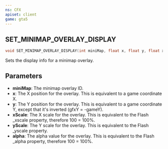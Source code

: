 ```yaml
---
ns: CFX
apiset: client
game: gta5
---
```

## SET_MINIMAP_OVERLAY_DISPLAY

```c
void SET_MINIMAP_OVERLAY_DISPLAY(int miniMap, float x, float y, float xScale, float yScale, float alpha);
```

Sets the display info for a minimap overlay.

## Parameters
* **miniMap**: The minimap overlay ID.
* **x**: The X position for the overlay. This is equivalent to a game coordinate X.
* **y**: The Y position for the overlay. This is equivalent to a game coordinate Y, except that it's inverted (gfxY = -gameY).
* **xScale**: The X scale for the overlay. This is equivalent to the Flash _xscale property, therefore 100 = 100%.
* **yScale**: The Y scale for the overlay. This is equivalent to the Flash _yscale property.
* **alpha**: The alpha value for the overlay. This is equivalent to the Flash _alpha property, therefore 100 = 100%.

